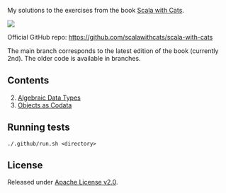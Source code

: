 My solutions to the exercises from the book [Scala with Cats](https://www.scalawithcats.com/).

[![](https://github.com/asarkar/scala-with-cats/workflows/CI/badge.svg)](https://github.com/asarkar/scala-with-cats/actions)

Official GitHub repo: https://github.com/scalawithcats/scala-with-cats

The main branch corresponds to the latest edition of the book (currently 2nd). 
The older code is available in branches.

## Contents

2. [Algebraic Data Types](ch02)
3. [Objects as Codata](ch03)

## Running tests
```
./.github/run.sh <directory>
```

## License

Released under [Apache License v2.0](LICENSE).